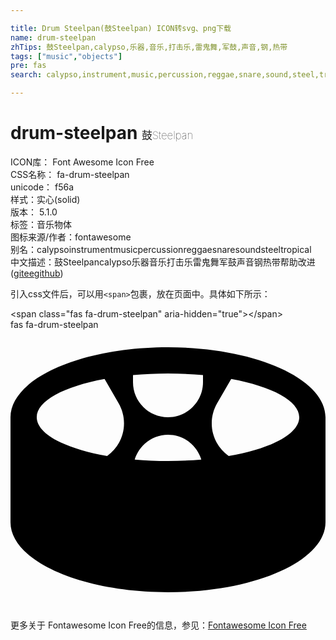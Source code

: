 ```yaml
---

title: Drum Steelpan(鼓Steelpan) ICON转svg、png下载
name: drum-steelpan
zhTips: 鼓Steelpan,calypso,乐器,音乐,打击乐,雷鬼舞,军鼓,声音,钢,热带
tags: ["music","objects"]
pre: fas
search: calypso,instrument,music,percussion,reggae,snare,sound,steel,tropical

---
```


# drum-steelpan  <small style="font-size: 60%;font-weight: 100">鼓Steelpan</small>


<div class="detail-page">
<p>
<span>
ICON库：
<span class="badge-secondary badge">Font Awesome Icon Free</span> 
</span>
<br/>
<span>
CSS名称：
<span class="badge-secondary badge">fa-drum-steelpan</span> 
</span>
<br/>
<span>
unicode：
<span class="badge-secondary badge">f56a</span> 
<copy-btn content='f56a' btn-title=""></copy-btn>
<copy-btn :content='String.fromCodePoint(parseInt("f56a", 16))' btn-title="复制U"></copy-btn>
</span><br/><span>样式：<span class="badge-light badge">实心(solid)</span></span>
<br/>
<span>
版本：
<span class="badge-secondary badge">5.1.0</span> 
</span><br/><span>标签：<span class="badge-light badge"><router-link to="/tags/music.html">音乐</router-link></span><span class="badge-light badge"><router-link to="/tags/objects.html">物体</router-link></span></span>
<br/>
<span>图标来源/作者：<span class="badge-light badge">fontawesome</span></span> 
<br/>
<span>别名：<span class="badge-light badge">calypso</span><span class="badge-light badge">instrument</span><span class="badge-light badge">music</span><span class="badge-light badge">percussion</span><span class="badge-light badge">reggae</span><span class="badge-light badge">snare</span><span class="badge-light badge">sound</span><span class="badge-light badge">steel</span><span class="badge-light badge">tropical</span></span><br/><span class="zh-detail">中文描述：<span class="badge-primary badge">鼓Steelpan</span><span class="badge-primary badge">calypso</span><span class="badge-primary badge">乐器</span><span class="badge-primary badge">音乐</span><span class="badge-primary badge">打击乐</span><span class="badge-primary badge">雷鬼舞</span><span class="badge-primary badge">军鼓</span><span class="badge-primary badge">声音</span><span class="badge-primary badge">钢</span><span class="badge-primary badge">热带</span><span class="help-link"><span>帮助改进</span>(<a href="https://gitee.com/liuwave/icon-helper/edit/master/json/fontawesome/solid/drum-steelpan.json" target="_blank" rel="noopener noreferrer">gitee</a><a href="https://github.com/liuwave/icon-helper/edit/master/json/fontawesome/solid/drum-steelpan.json" target="_blank" rel="noopener noreferrer">github</a></span>)</span><br/>
</p>
</div>
<div class="alert alert-dark">
  <i class="fas fa-drum-steelpan fa-xs"></i>
  <i class="fas fa-drum-steelpan fa-sm"></i>
  <i class="fas fa-drum-steelpan fa-lg"></i>
  <i class="fas fa-drum-steelpan fa-2x"></i>
  <i class="fas fa-drum-steelpan fa-3x"></i>
  <i class="fas fa-drum-steelpan fa-5x"></i>
  <i class="fas fa-drum-steelpan fa-7x"></i>
</div>
<div>
  <p>引入css文件后，可以用<code>&lt;span&gt;</code>包裹，放在页面中。具体如下所示：    
  </p>
  <div class="alert alert-primary" style="font-size: 14px">
    &lt;span class="fas fa-drum-steelpan" aria-hidden="true"&gt;&lt;/span&gt;
    <copy-btn content='<span class="fas fa-drum-steelpan" aria-hidden="true"></span>'></copy-btn>
  </div>
  <div class="alert alert-secondary">
    <i class="fas fa-drum-steelpan"
    style="font-size: 24px"
    aria-hidden="true"></i> fas fa-drum-steelpan
    <copy-btn content="fas fa-drum-steelpan" btn-title="复制图标名称"></copy-btn>
  </div>
</div>
<div id="svg" class="svg-wrap">
<svg xmlns="http://www.w3.org/2000/svg" viewBox="0 0 576 512"><path d="M288 32C128.94 32 0 89.31 0 160v192c0 70.69 128.94 128 288 128s288-57.31 288-128V160c0-70.69-128.94-128-288-128zm-82.99 158.36c-4.45 16.61-14.54 30.57-28.31 40.48C100.23 217.46 48 190.78 48 160c0-30.16 50.11-56.39 124.04-70.03l25.6 44.34c9.86 17.09 12.48 36.99 7.37 56.05zM288 240c-21.08 0-41.41-1-60.89-2.7 8.06-26.13 32.15-45.3 60.89-45.3s52.83 19.17 60.89 45.3C329.41 239 309.08 240 288 240zm64-144c0 35.29-28.71 64-64 64s-64-28.71-64-64V82.96c20.4-1.88 41.8-2.96 64-2.96s43.6 1.08 64 2.96V96zm46.93 134.9c-13.81-9.91-23.94-23.9-28.4-40.54-5.11-19.06-2.49-38.96 7.38-56.04l25.65-44.42C477.72 103.5 528 129.79 528 160c0 30.83-52.4 57.54-129.07 70.9z"/></svg>
</div>
<detail full-name='fa-drum-steelpan'></detail>
    
<div><p>更多关于  Fontawesome Icon Free的信息，参见：<a target="_blank" href="https://iconhelper.cn/fontawesome.html">Fontawesome Icon Free</a>
</p></div>
